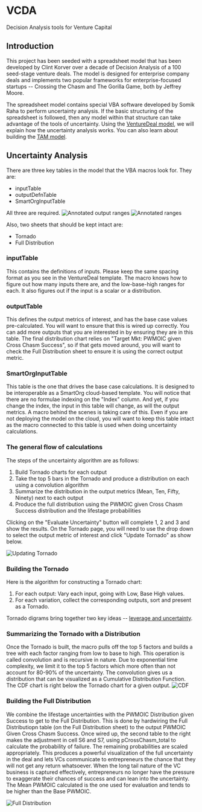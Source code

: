 # VCDA
Decision Analysis tools for Venture Capital

## Introduction
This project has been seeded with a spreadsheet model that has been developed by Clint Korver over a decade of Decision Analysis of a 100 seed-stage venture deals. The model is designed for enterprise company deals and implements two popular frameworks for enterprise-focused startups -- Crossing the Chasm and The Gorilla Game, both by Jeffrey Moore. 

The spreadsheet model contains special VBA software developed by Somik Raha to perform uncertainty analysis. If the basic structuring of the spreadsheet is followed, then any model within that structure can take advantage of the tools of uncertainty. Using the [VentureDeal model](https://github.com/ulu-ventures/VCDA/blob/master/spreadsheets/VentureDeal.xlsm), we will explain how the uncertainty analysis works. You can also learn about building the [TAM model](https://github.com/ulu-ventures/VCDA/blob/master/docs/TAM.md).

## Uncertainty Analysis
There are three key tables in the model that the VBA macros look for. They are:
* inputTable
* outputDefnTable
* SmartOrgInputTable

All three are required. 
![Annotated output ranges](https://github.com/ulu-ventures/VCDA/blob/master/docs/images/outputDefnTable.png)
![Annotated ranges](https://github.com/ulu-ventures/VCDA/blob/master/docs/images/annotationOfRanges.png)

Also, two sheets that should be kept intact are:
* Tornado
* Full Distribution

### inputTable
This contains the definitions of inputs. Please keep the same spacing format as you see in the VentureDeal template. The macro knows how to figure out how many inputs there are, and the low-base-high ranges for each. It also figures out if the input is a scalar or a distribution. 

### outputTable
This defines the output metrics of interest, and has the base case values pre-calculated. You will want to ensure that this is wired up correctly. You can add more outputs that you are interested in by ensuring they are in this table. The final distribution chart relies on "Target Mkt: PWMOIC given Cross Chasm Success", so if that gets moved around, you will want to check the Full Distribution sheet to ensure it is using the correct output metric.

### SmartOrgInputTable
This table is the one that drives the base case calculations. It is designed to be interoperable as a SmartOrg cloud-based template. You will notice that there are no formulae indexing on the "Index" column. And yet, if you change the index, the input in this table will change, as will the output metrics. A macro behind the scenes is taking care of this. Even if you are not deploying the model on the cloud, you will want to keep this table intact as the macro connected to this table is used when doing uncertainty calculations.

### The general flow of calculations
The steps of the uncertainty algorithm are as follows:
1. Build Tornado charts for each output
2. Take the top 5 bars in the Tornado and produce a distribution on each using a convolution algorithm
3. Summarize the distribution in the output metrics (Mean, Ten, Fifty, Ninety) next to each output
4. Produce the full distribution using the PWMOIC given Cross Chasm Success distribution and the lifestage probabilities

Clicking on the "Evaluate Uncertainty" button will complete 1, 2 and 3 and show the results. On the Tornado page, you will need to use the drop down to select the output metric of interest and click "Update Tornado" as show below.

![Updating Tornado](https://github.com/ulu-ventures/VCDA/blob/master/docs/images/updateTornado.png)

### Building the Tornado
Here is the algorithm for constructing a Tornado chart:
1. For each output:
  Vary each input, going with Low, Base High values.
2. For each variation, collect the corresponding outputs, sort and present as a Tornado.

Tornado digrams bring together two key ideas -- [leverage and uncertainty](https://smartorg.com/tornado-diagram-resolving-conflict-and-confusion-with-objectivity-and-evidence/). 

### Summarizing the Tornado with a Distribution
Once the Tornado is built, the macro pulls off the top 5 factors and builds a tree with each factor ranging from low to base to high. This operation is called convolution and is recursive in nature. Due to exponential time complexity, we limit it to the top 5 factors which more often than not account for 80-90% of the uncertainty. The convolution gives us a distribution that can be visualized as a Cumulative Distribution Function. The CDF chart is right below the Tornado chart for a given output.
![CDF](https://github.com/ulu-ventures/VCDA/blob/master/docs/images/tornadoCDF.png)

### Building the Full Distribution
We combine the lifestage uncertainties with the PWMOIC Distribution given Success to get to the Full Distribution. This is done by hardwiring the Full Distributiopn table (on the Full Distribution sheet) to the output PWMOIC Given Cross Chasm Success. Once wired up, the second table to the right makes the adjustment in cell S6 and S7, using pCrossChasm_total to calculate the probability of failure. The remaining probabilities are scaled appropriately. This produces a powerful visualization of the full uncertainty in the deal and lets VCs communicate to entrepreneurs the chance that they will not get any return whatsoever. When the long tail nature of the VC business is captured effectively, entrepreneurs no longer have the pressure to exaggerate their chances of success and can lean into the uncertainty. The Mean PWMOIC calculated is the one used for evaluation and tends to be higher than the Base PWMOIC.

![Full Distribution](https://github.com/ulu-ventures/VCDA/blob/master/docs/images/fullDistribution.png)



